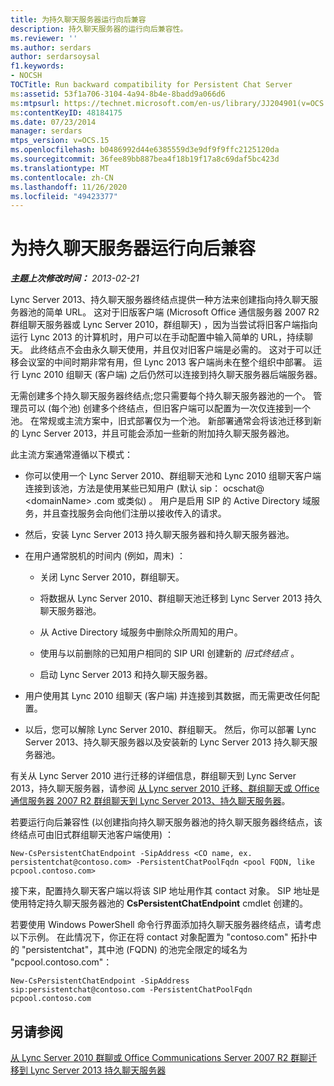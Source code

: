 ```yaml
---
title: 为持久聊天服务器运行向后兼容
description: 持久聊天服务器的运行向后兼容性。
ms.reviewer: ''
ms.author: serdars
author: serdarsoysal
f1.keywords:
- NOCSH
TOCTitle: Run backward compatibility for Persistent Chat Server
ms:assetid: 53f1a706-3104-4a94-8b4e-8badd9a066d6
ms:mtpsurl: https://technet.microsoft.com/en-us/library/JJ204901(v=OCS.15)
ms:contentKeyID: 48184175
ms.date: 07/23/2014
manager: serdars
mtps_version: v=OCS.15
ms.openlocfilehash: b0486992d44e6385559d3e9df9f9ffc2125120da
ms.sourcegitcommit: 36fee89bb887bea4f18b19f17a8c69daf5bc423d
ms.translationtype: MT
ms.contentlocale: zh-CN
ms.lasthandoff: 11/26/2020
ms.locfileid: "49423377"
---
```

# <a name="run-backward-compatibility-for-persistent-chat-server"></a>为持久聊天服务器运行向后兼容

<div data-xmlns="http://www.w3.org/1999/xhtml">

<div class="topic" data-xmlns="http://www.w3.org/1999/xhtml" data-msxsl="urn:schemas-microsoft-com:xslt" data-cs="https://msdn.microsoft.com/">

<div data-asp="https://msdn2.microsoft.com/asp">



</div>

<div id="mainSection">

<div id="mainBody">

<span> </span>

_**主题上次修改时间：** 2013-02-21_

Lync Server 2013、持久聊天服务器终结点提供一种方法来创建指向持久聊天服务器池的简单 URL。 这对于旧版客户端 (Microsoft Office 通信服务器 2007 R2 群组聊天服务器或 Lync Server 2010，群组聊天) ，因为当尝试将旧客户端指向运行 Lync 2013 的计算机时，用户可以在手动配置中输入简单的 URL，持续聊天。 此终结点不会由永久聊天使用，并且仅对旧客户端是必需的。 这对于可以迁移会议室的中间时期非常有用，但 Lync 2013 客户端尚未在整个组织中部署。 运行 Lync 2010 组聊天 (客户端) 之后仍然可以连接到持久聊天服务器后端服务器。

无需创建多个持久聊天服务器终结点;您只需要每个持久聊天服务器池的一个。 管理员可以 (每个池) 创建多个终结点，但旧客户端可以配置为一次仅连接到一个池。 在常规或主流方案中，旧式部署仅为一个池。 新部署通常会将该池迁移到新的 Lync Server 2013，并且可能会添加一些新的附加持久聊天服务器池。

此主流方案通常遵循以下模式：

  - 你可以使用一个 Lync Server 2010、群组聊天池和 Lync 2010 组聊天客户端连接到该池，方法是使用某些已知用户 (默认 sip： ocschat@ \<domainName\> .com 或类似) 。 用户是启用 SIP 的 Active Directory 域服务，并且查找服务会向他们注册以接收传入的请求。

  - 然后，安装 Lync Server 2013 持久聊天服务器和持久聊天服务器池。

  - 在用户通常脱机的时间内 (例如，周末) ：
    
      - 关闭 Lync Server 2010，群组聊天。
    
      - 将数据从 Lync Server 2010、群组聊天池迁移到 Lync Server 2013 持久聊天服务器池。
    
      - 从 Active Directory 域服务中删除众所周知的用户。
    
      - 使用与以前删除的已知用户相同的 SIP URI 创建新的 *旧式终结点* 。
    
      - 启动 Lync Server 2013 和持久聊天服务器。

  - 用户使用其 Lync 2010 组聊天 (客户端) 并连接到其数据，而无需更改任何配置。

  - 以后，您可以解除 Lync Server 2010、群组聊天。 然后，你可以部署 Lync Server 2013、持久聊天服务器以及安装新的 Lync Server 2013 持久聊天服务器池。

有关从 Lync Server 2010 进行迁移的详细信息，群组聊天到 Lync Server 2013，持久聊天服务器，请参阅 [从 Lync server 2010 迁移、群组聊天或 Office 通信服务器 2007 R2 群组聊天到 Lync Server 2013、持久聊天服务器](migration-from-lync-server-2010-group-chat-or-office-communications-server-2007-r2-group-chat-to-lync-server-2013-persistent-chat-server.md)。

若要运行向后兼容性 (以创建指向持久聊天服务器池的持久聊天服务器终结点，该终结点可由旧式群组聊天池客户端使用) ：

    New-CsPersistentChatEndpoint -SipAddress <CO name, ex. persistentchat@contoso.com> -PersistentChatPoolFqdn <pool FQDN, like pcpool.contoso.com>

接下来，配置持久聊天客户端以将该 SIP 地址用作其 contact 对象。 SIP 地址是使用特定持久聊天服务器池的 **CsPersistentChatEndpoint** cmdlet 创建的。

若要使用 Windows PowerShell 命令行界面添加持久聊天服务器终结点，请考虑以下示例。 在此情况下，你正在将 contact 对象配置为 "contoso.com" 拓扑中的 "persistentchat"，其中池 (FQDN) 的池完全限定的域名为 "pcpool.contoso.com"：

    New-CsPersistentChatEndpoint -SipAddress sip:persistentchat@contoso.com -PersistentChatPoolFqdn pcpool.contoso.com

<div>

## <a name="see-also"></a>另请参阅


[从 Lync Server 2010 群聊或 Office Communications Server 2007 R2 群聊迁移到 Lync Server 2013 持久聊天服务器](migration-from-lync-server-2010-group-chat-or-office-communications-server-2007-r2-group-chat-to-lync-server-2013-persistent-chat-server.md)  
  

</div>

</div>

<span> </span>

</div>

</div>

</div>

